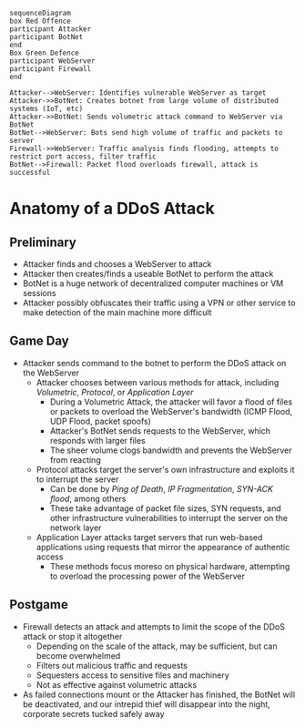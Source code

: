 ```mermaid
sequenceDiagram
box Red Offence
participant Attacker
participant BotNet
end
Box Green Defence
participant WebServer
participant Firewall
end

Attacker-->WebServer: Identifies vulnerable WebServer as target
Attacker->>BotNet: Creates botnet from large volume of distributed systems (IoT, etc)
Attacker->>BotNet: Sends volumetric attack command to WebServer via BotNet
BotNet-->WebServer: Bots send high volume of traffic and packets to server
Firewall->>WebServer: Traffic analysis finds flooding, attempts to restrict port access, filter traffic
BotNet-->Firewall: Packet flood overloads firewall, attack is successful

```
# Anatomy of a DDoS Attack

## Preliminary
* Attacker finds and chooses a WebServer to attack
* Attacker then creates/finds a useable BotNet to perform the attack
 * BotNet is a huge network of decentralized computer machines or VM sessions
* Attacker possibly obfuscates their traffic using a VPN or other service to make detection of the main machine more difficult

## Game Day
- Attacker sends command to the botnet to perform the DDoS attack on the WebServer
	- Attacker chooses between various methods for attack, including _Volumetric_, _Protocol_, or _Application Layer_
		- During a Volumetric Attack, the attacker will favor a flood of files or packets to overload the WebServer's bandwidth (ICMP Flood, UDP Flood, packet spoofs)
		- Attacker's BotNet sends requests to the WebServer, which responds with larger files
		- The sheer volume clogs bandwidth and prevents the WebServer from reacting
	- Protocol attacks target the server's own infrastructure and exploits it to interrupt the server
		- Can be done by _Ping of Death_, _IP Fragmentation_, _SYN-ACK flood_, among others
		- These take advantage of packet file sizes, SYN requests, and other infrastructure vulnerabilities to interrupt the server on the network layer
	- Application Layer attacks target servers that run web-based applications using requests that mirror the appearance of authentic access
		- These methods focus moreso on physical hardware, attempting to overload the processing power of the WebServer
	
## Postgame
- Firewall detects an attack and attempts to limit the scope of the DDoS attack or stop it altogether
	- Depending on the scale of the attack, may be sufficient, but can become overwhelmed
	- Filters out malicious traffic and requests
	- Sequesters access to sensitive files and machinery
	- Not as effective against volumetric attacks
- As failed connections mount or the Attacker has finished, the BotNet will be deactivated, and our intrepid thief will disappear into the night, corporate secrets tucked safely away